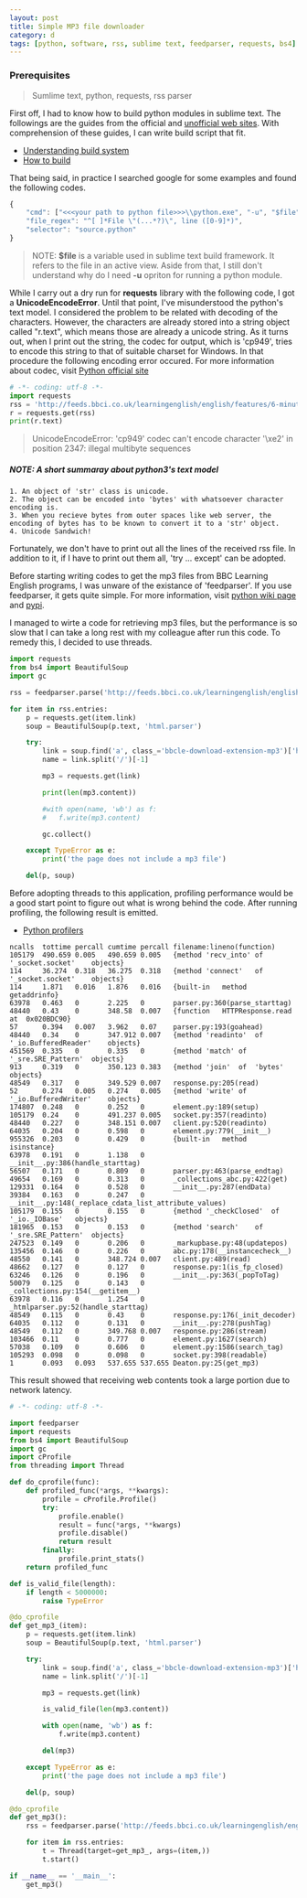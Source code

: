 ```yaml
---
layout: post
title: Simple MP3 file downloader
category: d
tags: [python, software, rss, sublime text, feedparser, requests, bs4]
---
```


### Prerequisites
 > Sumlime text, python, requests, rss parser

First off, I had to know how to build python modules in sublime text. The followings are the guides from the official and [unofficial web sites](http://www.sublimetext.com/docs/build). With comprehension of these guides, I can write build script that fit.
 * [Understanding build system](http://www.sublimetext.com/docs/build)
 * [How to build](http://sublime-text-unofficial-documentation.readthedocs.org/en/latest/reference/build_systems.html)

That being said, in practice I searched google for some examples and found the following codes.

```javascript
{
    "cmd": ["<<<your path to python file>>>\\python.exe", "-u", "$file",],
    "file_regex": "^[ ]*File \"(...*?)\", line ([0-9]*)",
    "selector": "source.python"
}
```

> NOTE: <strong>$file</strong> is a variable used in sublime text build framework. It refers to the file in an active view. Aside from that, I still don't understand why do I need <strong>-u</strong> opriton for running a python module.

While I carry out a dry run for <strong>requests</strong> library with the following code, I got a <strong>UnicodeEncodeError</strong>. Until that point, I've misunderstood the python's text model. I considered the problem to be related with decoding of the characters. However, the characters are already stored into a string object called "r.text", which means those are already a unicode string. As it turns out, when I print out the string, the codec for output, which is 'cp949', tries to encode this string to that of suitable charset for Windows. In that procedure the following encoding error occured. For more information about codec, visit [Python official site](https://docs.python.org/3/library/codecs.html)

```python
# -*- coding: utf-8 -*-
import requests
rss = 'http://feeds.bbci.co.uk/learningenglish/english/features/6-minute-english/rss'
r = requests.get(rss)
print(r.text)
```

> UnicodeEncodeError: 'cp949' codec can't encode character '\xe2' in position 2347: illegal multibyte sequences

##### NOTE: A short summaray about python3's text model
```
1. An object of 'str' class is unicode.
2. The object can be encoded into 'bytes' with whatsoever character encoding is.
3. When you recieve bytes from outer spaces like web server, the encoding of bytes has to be known to convert it to a 'str' object.
4. Unicode Sandwich!
```

Fortunately, we don't have to print out all the lines of the received rss file. In addition to it, if I have to print out them all, 'try ... except' can be adopted.

Before starting writing codes to get the mp3 files from BBC Learning English programs, I was unware of the existance of 'feedparser'. If you use feedparser, it gets quite simple. For more information, visit [python wiki page](https://wiki.python.org/moin/RssLibraries) and [pypi](https://pypi.python.org/pypi/feedparser).


I managed to wirte a code for retrieving mp3 files, but the performance is so slow that I can take a long rest with my colleague after run this code. To remedy this, I decided to use threads.

```python
import requests
from bs4 import BeautifulSoup
import gc

rss = feedparser.parse('http://feeds.bbci.co.uk/learningenglish/english/features/6-minute-english/rss')

for item in rss.entries:
    p = requests.get(item.link)
    soup = BeautifulSoup(p.text, 'html.parser')

    try:
        link = soup.find('a', class_='bbcle-download-extension-mp3')['href']
        name = link.split('/')[-1]

        mp3 = requests.get(link)

        print(len(mp3.content))

        #with open(name, 'wb') as f:
        #   f.write(mp3.content)

        gc.collect()

    except TypeError as e:
        print('the page does not include a mp3 file')

    del(p, soup)
```

Before adopting threads to this application, profiling performance would be a good start point to figure out what is wrong behind the code. After running profiling, the following result is emitted.

 * [Python profilers](https://pymotw.com/2/profile/)

```
ncalls  tottime percall cumtime percall filename:lineno(function)
105179  490.659 0.005   490.659 0.005   {method 'recv_into' of  '_socket.socket'    objects}
114     36.274  0.318   36.275  0.318   {method 'connect'   of  '_socket.socket'    objects}
114     1.871   0.016   1.876   0.016   {built-in   method  getaddrinfo}
63978   0.463   0       2.225   0       parser.py:360(parse_starttag)
48440   0.43    0       348.58  0.007   {function   HTTPResponse.read   at  0x020BDC90}
57      0.394   0.007   3.962   0.07    parser.py:193(goahead)
48440   0.34    0       347.912 0.007   {method 'readinto'  of  '_io.BufferedReader'    objects}
451569  0.335   0       0.335   0       {method 'match' of  '_sre.SRE_Pattern'  objects}
913     0.319   0       350.123 0.383   {method 'join'  of  'bytes' objects}
48549   0.317   0       349.529 0.007   response.py:205(read)
52      0.274   0.005   0.274   0.005   {method 'write' of  '_io.BufferedWriter'    objects}
174807  0.248   0       0.252   0       element.py:189(setup)
105179  0.24    0       491.237 0.005   socket.py:357(readinto)
48440   0.227   0       348.151 0.007   client.py:520(readinto)
64035   0.204   0       0.598   0       element.py:779(__init__)
955326  0.203   0       0.429   0       {built-in   method  isinstance}
63978   0.191   0       1.138   0       __init__.py:386(handle_starttag)
56507   0.171   0       0.809   0       parser.py:463(parse_endtag)
49654   0.169   0       0.313   0       _collections_abc.py:422(get)
129331  0.164   0       0.528   0       __init__.py:287(endData)
39384   0.163   0       0.247   0       __init__.py:148(_replace_cdata_list_attribute_values)
105179  0.155   0       0.155   0       {method '_checkClosed'  of  '_io._IOBase'   objects}
181965  0.153   0       0.153   0       {method 'search'    of  '_sre.SRE_Pattern'  objects}
247523  0.149   0       0.206   0       _markupbase.py:48(updatepos)
135456  0.146   0       0.226   0       abc.py:178(__instancecheck__)
48550   0.141   0       348.724 0.007   client.py:489(read)
48662   0.127   0       0.127   0       response.py:1(is_fp_closed)
63246   0.126   0       0.196   0       __init__.py:363(_popToTag)
50079   0.125   0       0.143   0       _collections.py:154(__getitem__)
63978   0.116   0       1.254   0       _htmlparser.py:52(handle_starttag)
48549   0.115   0       0.43    0       response.py:176(_init_decoder)
64035   0.112   0       0.131   0       __init__.py:278(pushTag)
48549   0.112   0       349.768 0.007   response.py:286(stream)
103466  0.11    0       0.777   0       element.py:1627(search)
57038   0.109   0       0.606   0       element.py:1586(search_tag)
105293  0.098   0       0.098   0       socket.py:398(readable)
1       0.093   0.093   537.655 537.655 Deaton.py:25(get_mp3)
```
This result showed that receiving web contents took a large portion due to network latency.


```python
# -*- coding: utf-8 -*-

import feedparser
import requests
from bs4 import BeautifulSoup
import gc
import cProfile
from threading import Thread

def do_cprofile(func):
    def profiled_func(*args, **kwargs):
        profile = cProfile.Profile()
        try:
            profile.enable()
            result = func(*args, **kwargs)
            profile.disable()
            return result
        finally:
            profile.print_stats()
    return profiled_func

def is_valid_file(length):
    if length < 5000000:
        raise TypeError

@do_cprofile
def get_mp3_(item):
    p = requests.get(item.link)
    soup = BeautifulSoup(p.text, 'html.parser')

    try:
        link = soup.find('a', class_='bbcle-download-extension-mp3')['href']
        name = link.split('/')[-1]

        mp3 = requests.get(link)

        is_valid_file(len(mp3.content))

        with open(name, 'wb') as f:
            f.write(mp3.content)

        del(mp3)

    except TypeError as e:
        print('the page does not include a mp3 file')

    del(p, soup)

@do_cprofile
def get_mp3():
    rss = feedparser.parse('http://feeds.bbci.co.uk/learningenglish/english/features/6-minute-english/rss')

    for item in rss.entries:
        t = Thread(target=get_mp3_, args=(item,))
        t.start()

if __name__ == '__main__':
    get_mp3()
```